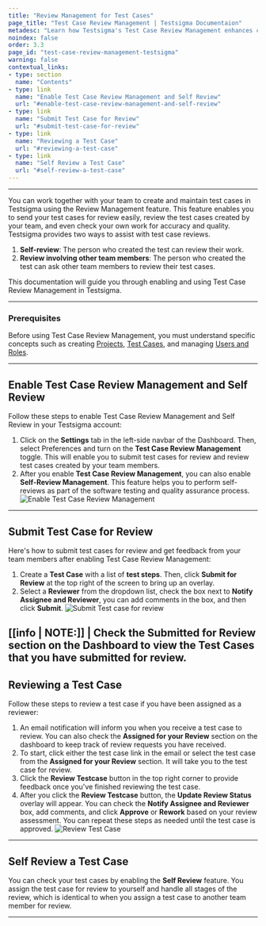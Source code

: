 ```yaml
---
title: "Review Management for Test Cases"
page_title: "Test Case Review Management | Testsigma Documentaion"
metadesc: "Learn how Testsigma's Test Case Review Management enhances collaboration, improves accuracy, and streamlines testing processes to boost testing efficiency."
noindex: false
order: 3.3
page_id: "test-case-review-management-testsigma"
warning: false
contextual_links:
- type: section
  name: "Contents"
- type: link
  name: "Enable Test Case Review Management and Self Review"
  url: "#enable-test-case-review-management-and-self-review"
- type: link
  name: "Submit Test Case for Review"
  url: "#submit-test-case-for-review"
- type: link
  name: "Reviewing a Test Case"
  url: "#reviewing-a-test-case"    
- type: link
  name: "Self Review a Test Case"
  url: "#self-review-a-test-case"   
---
```


---

You can work together with your team to create and maintain test cases in Testsigma using the Review Management feature. This feature enables you to send your test cases for review easily, review the test cases created by your team, and even check your own work for accuracy and quality. Testsigma provides two ways to assist with test case reviews.

1. **Self-review**: The person who created the test can review their work. 
2. **Review involving other team members**: The person who created the test can ask other team members to review their test cases.

This documentation will guide you through enabling and using Test Case Review Management in Testsigma.

---

### **Prerequisites**

Before using Test Case Review Management, you must understand specific concepts such as creating [Projects](https://testsigma.com/docs/projects/overview/), [Test Cases](https://testsigma.com/docs/test-cases/manage/add-edit-delete/), and managing [Users and Roles](https://testsigma.com/docs/collaboration/users-roles/).

---

## **Enable Test Case Review Management and Self Review**

Follow these steps to enable Test Case Review Management and Self Review in your Testsigma account:

1. Click on the **Settings** tab in the left-side navbar of the Dashboard. Then, select Preferences and turn on the **Test Case Review Management** toggle. This will enable you to submit test cases for review and review test cases created by your team members.
2. After you enable **Test Case Review Management**, you can also enable **Self-Review Management**. This feature helps you to perform self-reviews as part of the software testing and quality assurance process. ![Enable Test Case Review Management](https://s3.amazonaws.com/static-docs.testsigma.com/new_images/projects/applications/enable_testcasereviewmanagement.gif)

---

## **Submit Test Case for Review**

Here's how to submit test cases for review and get feedback from your team members after enabling Test Case Review Management:

1. Create a **Test Case** with a list of **test steps**. Then, click **Submit for Review** at the top right of the screen to bring up an overlay.
2. Select a **Reviewer** from the dropdown list, check the box next to **Notify Assignee and Reviewer**, you can add comments in the box, and then click **Submit**. ![Submit Test case for review](https://s3.amazonaws.com/static-docs.testsigma.com/new_images/projects/applications/submitreview_testcase.gif)

[[info | NOTE:]]
| Check the **Submitted for Review** section on the Dashboard to view the **Test Cases** that you have submitted for review.
---

## **Reviewing a Test Case**

Follow these steps to review a test case if you have been assigned as a reviewer:

1. An email notification will inform you when you receive a test case to review. You can also check the **Assigned for your Review** section on the dashboard to keep track of review requests you have received.
2. To start, click either the test case link in the email or select the test case from the **Assigned for your Review** section. It will take you to the test case for review.
3. Click the **Review Testcase** button in the top right corner to provide feedback once you've finished reviewing the test case.
4. After you click the **Review Testcase** button, the **Update Review Status** overlay will appear. You can check the **Notify Assignee and Reviewer** box, add comments, and click **Approve** or **Rework** based on your review assessment. You can repeat these steps as needed until the test case is approved. ![Review Test Case](https://s3.amazonaws.com/static-docs.testsigma.com/new_images/projects/applications/review_testcase.gif)

---

## **Self Review a Test Case**

You can check your test cases by enabling the **Self Review** feature. You assign the test case for review to yourself and handle all stages of the review, which is identical to when you assign a test case to another team member for review.

---

